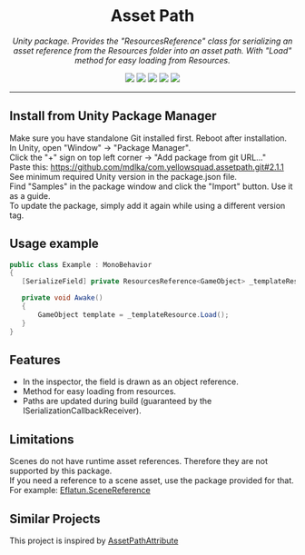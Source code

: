 <h1 align="center">Asset Path</h1>
<p align="center"><i>Unity package. Provides the "ResourcesReference" class for serializing an asset reference from the Resources folder into an asset path. With "Load" method for easy loading from Resources.</i></p>

<p align="center">
  <img src="https://img.shields.io/github/license/mdlka/com.yellowsquad.assetpath" />
  <img src="https://img.shields.io/github/repo-size/mdlka/com.yellowsquad.assetpath" />
  <img src="https://img.shields.io/github/issues/mdlka/com.yellowsquad.assetpath" />
  <img src="https://img.shields.io/github/v/release/mdlka/com.yellowsquad.assetpath?include_prereleases" />
  <a href="https://openupm.com/packages/com.yellowsquad.assetpath/"><img src="https://img.shields.io/npm/v/com.yellowsquad.assetpath?label=openupm&registry_uri=https://package.openupm.com" /></a>
</p>

---
## Install from Unity Package Manager
Make sure you have standalone Git installed first. Reboot after installation.  
In Unity, open "Window" -> "Package Manager".  
Click the "+" sign on top left corner -> "Add package from git URL..."  
Paste this: https://github.com/mdlka/com.yellowsquad.assetpath.git#2.1.1  
See minimum required Unity version in the package.json file.  
Find "Samples" in the package window and click the "Import" button. Use it as a guide.  
To update the package, simply add it again while using a different version tag.  

## Usage example

 ```csharp
public class Example : MonoBehavior
{
    [SerializeField] private ResourcesReference<GameObject> _templateResource;

    private void Awake()
    {
        GameObject template = _templateResource.Load();
    }
}
 ```

 ## Features
 
- In the inspector, the field is drawn as an object reference.
- Method for easy loading from resources.
- Paths are updated during build (guaranteed by the ISerializationCallbackReceiver).

## Limitations

Scenes do not have runtime asset references. Therefore they are not supported by this package.  
If you need a reference to a scene asset, use the package provided for that. For example: [Eflatun.SceneReference](https://github.com/starikcetin/Eflatun.SceneReference)

## Similar Projects

This project is inspired by [AssetPathAttribute](https://github.com/ByronMayne/AssetPathAttribute)

